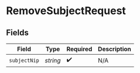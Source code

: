 # RemoveSubjectRequest


## Fields

| Field              | Type               | Required           | Description        |
| ------------------ | ------------------ | ------------------ | ------------------ |
| `subjectNip`       | *string*           | :heavy_check_mark: | N/A                |
